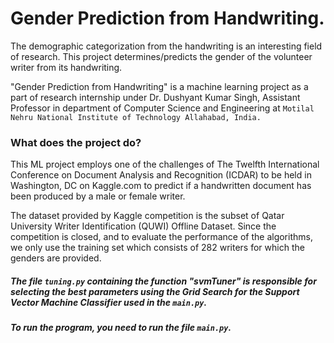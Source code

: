 # Gender Prediction from Handwriting.

The demographic categorization from the handwriting is an interesting field of research. 
This project determines/predicts the gender of the volunteer writer from its handwriting.

"Gender Prediction from Handwriting" is a machine learning project as a part of research internship under Dr. Dushyant Kumar Singh, Assistant Professor in department of Computer Science and Engineering at `Motilal Nehru National Institute of Technology Allahabad, India.`

### What does the project do?

This ML project employs one of the challenges of The Twelfth International Conference on Document Analysis and Recognition (ICDAR) to be held in Washington, DC on Kaggle.com to predict if a handwritten document has been produced by a male or female writer.

The dataset provided by Kaggle competition is the subset of Qatar University Writer Identification (QUWI) Offline Dataset. Since the competition is closed, and to evaluate the performance of the algorithms, we only use the training set which consists of 282 writers for which the genders are provided.

##### The file `tuning.py` containing the function "svmTuner" is responsible for selecting the best parameters using the Grid Search for the Support Vector Machine Classifier used in the `main.py`.

##### To run the program, you need to run the file `main.py`.
